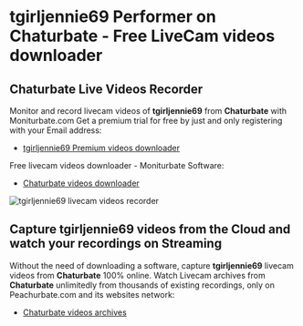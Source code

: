 # tgirljennie69 Performer on Chaturbate - Free LiveCam videos downloader

## Chaturbate Live Videos Recorder

Monitor and record livecam videos of **tgirljennie69** from **Chaturbate** with Moniturbate.com
Get a premium trial for free by just and only registering with your Email address:
* [tgirljennie69 Premium videos downloader](https://moniturbate.com/request-demo-licence-key.html)

Free livecam videos downloader - Moniturbate Software:
* [Chaturbate videos downloader](https://moniturbate.com/moniturbate-download-software.html)

![tgirljennie69 livecam videos recorder](https://peachurnet.com/templates/moniturbate-software.png)


## Capture tgirljennie69 videos from the Cloud and watch your recordings on Streaming

Without the need of downloading a software, capture **tgirljennie69** livecam videos from **Chaturbate** 100% online.
Watch Livecam archives from **Chaturbate** unlimitedly from thousands of existing recordings, only on Peachurbate.com and its websites network:
* [Chaturbate videos archives](https://peachurnet.com/)